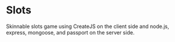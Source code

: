 Slots
=====

Skinnable slots game using CreateJS on the client side and node.js, express, mongoose, and passport on the server side.
